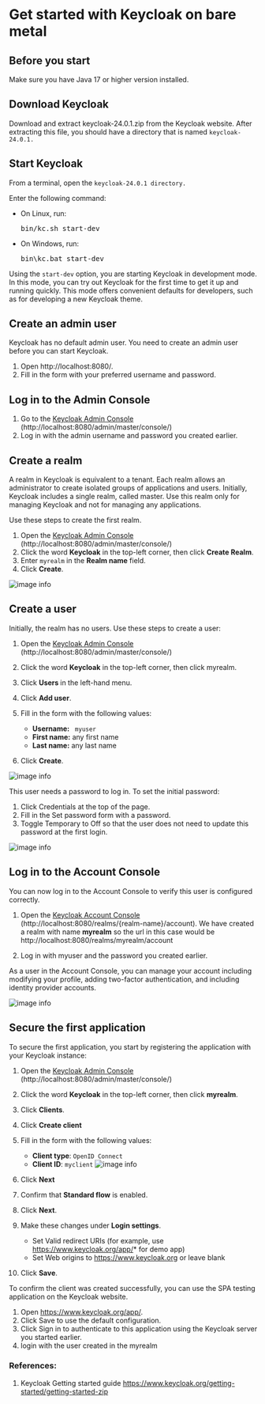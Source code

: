 # Get started with Keycloak on bare metal

## Before you start
Make sure you have Java 17 or higher version installed.

## Download Keycloak
Download and extract keycloak-24.0.1.zip from the Keycloak website.
After extracting this file, you should have a directory that is named <code >keycloak-24.0.1.</code>

## Start Keycloak
From a terminal, open the <code>keycloak-24.0.1 directory.</code>

Enter the following command:

- On Linux, run:
    <pre>bin/kc.sh start-dev</pre>
- On Windows, run:
    <pre>bin\kc.bat start-dev</pre>

Using the <code>start-dev</code> option, you are starting Keycloak in development mode. In this mode, you can try out Keycloak for the first time to get it up and running quickly. This mode offers convenient defaults for developers, such as for developing a new Keycloak theme.

## Create an admin user
Keycloak has no default admin user. You need to create an admin user before you can start Keycloak.

1. Open http://localhost:8080/.
2. Fill in the form with your preferred username and password.

## Log in to the Admin Console
1. Go to the [Keycloak Admin Console](http://localhost:8080/admin/master/console/) (http://localhost:8080/admin/master/console/)
2. Log in with the admin username and password you created earlier.

## Create a realm
A realm in Keycloak is equivalent to a tenant. Each realm allows an administrator to create isolated groups of applications and users. Initially, Keycloak includes a single realm, called master. Use this realm only for managing Keycloak and not for managing any applications.

Use these steps to create the first realm.

1. Open the [Keycloak Admin Console](http://localhost:8080/admin/master/console/) (http://localhost:8080/admin/master/console/)
2. Click the word <b>Keycloak</b> in the top-left corner, then click <b>Create Realm</b>.
3. Enter <code>myrealm</code> in the <b>Realm name</b> field.
4. Click <b>Create</b>.

![image info](/images/keycloak-setup/add-realm.png)


## Create a user
Initially, the realm has no users. Use these steps to create a user:

1. Open the [Keycloak Admin Console](http://localhost:8080/admin/master/console/) (http://localhost:8080/admin/master/console/)
2. Click the word <b>Keycloak</b> in the top-left corner, then click myrealm.
3. Click <b>Users </b> in the left-hand menu.
4. Click <b>Add user</b>.
5. Fill in the form with the following values:
    - <b>Username:</b> <code> myuser </code>
    - <b>First name:</b> any first name
    - <b>Last name:</b> any last name

6. Click <b>Create</b>.

![image info](/images/keycloak-setup/add-user.png)

This user needs a password to log in. To set the initial password:
1. Click Credentials at the top of the page.
2. Fill in the Set password form with a password.
3. Toggle Temporary to Off so that the user does not need to update this password at the first login.

![image info](/images/keycloak-setup/set-password.png)

## Log in to the Account Console
You can now log in to the Account Console to verify this user is configured correctly.

1. Open the [Keycloak Account Console](http://localhost:8080/realms/myrealm/account) (http://localhost:8080/realms/{realm-name}/account). We have created a realm with name <b>myrealm</b> so the url in this case would be http://localhost:8080/realms/myrealm/account

2. Log in with myuser and the password you created earlier.

As a user in the Account Console, you can manage your account including modifying your profile, adding two-factor authentication, and including identity provider accounts.

![image info](/images/keycloak-setup/account-console.png)


## Secure the first application
To secure the first application, you start by registering the application with your Keycloak instance:

1. Open the [Keycloak Admin Console](http://localhost:8080/admin/master/console/) (http://localhost:8080/admin/master/console/)
2. Click the word <b>Keycloak</b> in the top-left corner, then click <b>myrealm</b>.
3. Click <b>Clients</b>.
4. Click <b>Create client</b>
5. Fill in the form with the following values:
    - <b>Client type</b>: <code>OpenID Connect</code>
    - <b>Client ID</b>: <code>myclient</code>
    ![image info](/images/keycloak-setup/add-client-1.png)

6. Click <b>Next</b>
7. Confirm that <b>Standard flow</b> is enabled.
8. Click <b>Next</b>.
9. Make these changes under <b>Login settings</b>.
    - Set Valid redirect URIs  (for example, use https://www.keycloak.org/app/* for demo app)
    - Set Web origins to https://www.keycloak.org or leave blank
10. Click <b>Save</b>.


To confirm the client was created successfully, you can use the SPA testing application on the Keycloak website.
1. Open https://www.keycloak.org/app/.
2. Click Save to use the default configuration.
3. Click Sign in to authenticate to this application using the Keycloak server you started earlier.
4. login with the user created in the myrealm



### References:
1. Keycloak Getting started guide https://www.keycloak.org/getting-started/getting-started-zip